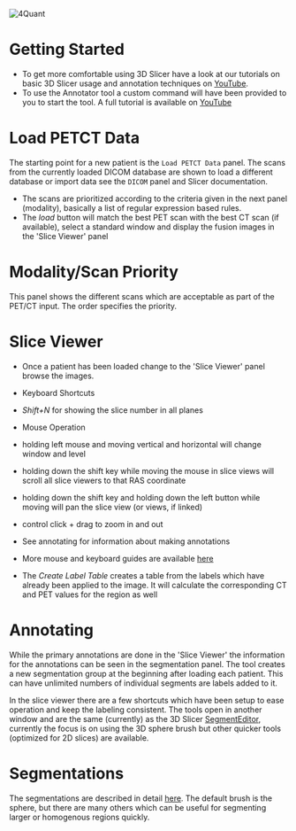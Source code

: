 ![4Quant](http://4quant.com/LungStageAnnotator/imgs/logo.png)

# Getting Started

- To get more comfortable using 3D Slicer have a look at our tutorials on basic 3D Slicer usage and annotation techniques on [YouTube](https://www.youtube.com/playlist?list=PLor6_v5dt2SjdX-jds-OshNKHhehJOmov).
- To use the Annotator tool a custom command will have been provided to you to start the tool. A full tutorial is available on [YouTube](https://www.youtube.com/watch?v=Euu2pQ0Ecjk)

# Load PETCT Data
The starting point for a new patient is the `Load PETCT Data` panel. The scans from the currently loaded DICOM database are shown to load a different database or import data see the `DICOM` panel and Slicer documentation.

- The scans are prioritized according to the criteria given in the next panel (modality), basically a  list of regular expression based rules.
- The _load_ button will match the best PET scan with the best CT scan (if available), select a standard window and display the fusion images in the 'Slice Viewer' panel

# Modality/Scan Priority

This panel shows the different scans which are acceptable as part of the PET/CT input. The order specifies the priority.

# Slice Viewer

- Once a patient has been loaded change to the 'Slice Viewer' panel browse the images.
- Keyboard Shortcuts
 - _Shift+N_ for showing the slice number in all planes 
- Mouse Operation  
 - holding left mouse and moving vertical and horizontal will change window and level
 - holding down the shift key while moving the mouse in slice views will scroll all slice viewers to that RAS coordinate
 - holding down the shift key and holding down the left button while moving will pan the slice view (or views, if linked)
 - control click + drag to zoom in and out
- See annotating for information about making annotations
- More mouse and keyboard guides are available [here](https://www.slicer.org/wiki/Documentation/4.6/SlicerApplication/MouseandKeyboardShortcuts)

- The _Create Label Table_ creates a table from the labels which have already been applied to the image. It will calculate the corresponding CT and PET values for the region as well

# Annotating

While the primary annotations are done in the 'Slice Viewer' the information for the annotations can be seen in the segmentation panel. The tool creates a new segmentation group at the beginning after loading each patient. This can have unlimited numbers of individual segments are labels added to it.

In the slice viewer there are a few shortcuts which have been setup to ease operation and keep the labeling consistent. The tools open in another window and are the same (currently) as the 3D Slicer [SegmentEditor](https://www.slicer.org/wiki/Documentation/4.6/Modules/SegmentEditor#Effects), currently the focus is on using the 3D sphere brush but other quicker tools (optimized for 2D slices) are available.


# Segmentations

The segmentations are described in detail [here](https://www.slicer.org/wiki/Documentation/Nightly/Modules/SegmentEditor). The default brush is the sphere, but there are many others which can be useful for segmenting larger or homogenous regions quickly.
